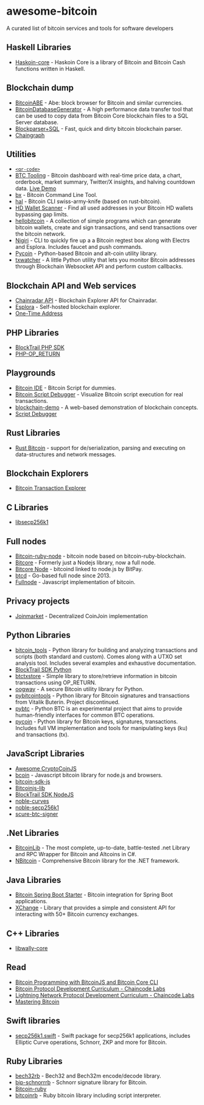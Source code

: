 # awesome-bitcoin

A curated list of bitcoin services and tools for software developers

## Haskell Libraries

- [Haskoin-core](https://github.com/haskoin/haskoin-core) - Haskoin Core is a library of Bitcoin and Bitcoin Cash functions written in Haskell.

## Blockchain dump

- [BitcoinABE](https://github.com/bitcoin-abe/bitcoin-abe) - Abe: block browser for Bitcoin and similar currencies.
- [BitcoinDatabaseGenerator](https://github.com/ladimolnar/BitcoinDatabaseGenerator) - A high performance data transfer tool that can be used to copy data from Bitcoin Core blockchain files to a SQL Server database.
- [Blockparser+SQL](https://github.com/mcdee/blockparser) - Fast, quick and dirty bitcoin blockchain parser.
- [Chaingraph](https://github.com/bitauth/chaingraph)

## Utilities

- [`<qr-code>`](https://github.com/bitjson/qr-code)
- [BTC Tooling](https://github.com/douvy/btc-tooling) - Bitcoin dashboard with real-time price data, a chart, orderbook, market summary, Twitter/X insights, and halving countdown data. [Live Demo](https://www.btctooling.com/)
- [bx](https://github.com/libbitcoin/libbitcoin-explorer) - Bitcoin Command Line Tool.
- [hal](https://github.com/stevenroose/hal) - Bitcoin CLI swiss-army-knife (based on rust-bitcoin).
- [HD Wallet Scanner](https://github.com/alexk111/HD-Wallet-Scanner) - Find all used addresses in your Bitcoin HD wallets bypassing gap limits.
- [hellobitcoin](https://github.com/prettymuchbryce/hellobitcoin) - A collection of simple programs which can generate bitcoin wallets, create and sign transactions, and send transactions over the bitcoin network.
- [Nigiri](https://github.com/vulpemventures/nigiri) - CLI to quickly fire up a a Bitcoin regtest box along with Electrs and Esplora. Includes faucet and push commands.
- [Pycoin](https://github.com/richardkiss/pycoin) - Python-based Bitcoin and alt-coin utility library.
- [txwatcher](https://github.com/tsileo/txwatcher) - A little Python utility that lets you monitor Bitcoin addresses through Blockchain Websocket API and perform custom callbacks.

## Blockchain API and Web services

- [Chainradar API](https://github.com/yasaricli/chainradar-api) - Blockchain Explorer API for Chainradar.
- [Esplora](https://github.com/Blockstream/esplora) - Self-hosted blockchain explorer.
- [One-Time Address](https://github.com/alexk111/One-Time-Address)

## PHP Libraries

- [BlockTrail PHP SDK](https://github.com/blocktrail/blocktrail-sdk-php)
- [PHP-OP_RETURN](https://github.com/coinspark/php-OP_RETURN)

## Playgrounds

- [Bitcoin IDE](https://github.com/siminchen/bitcoinIDE) - Bitcoin Script for dummies.
- [Bitcoin Script Debugger](https://github.com/liuhongchao/bitcoin4s) - Visualize Bitcoin script execution for real transactions.
- [blockchain-demo](https://github.com/anders94/blockchain-demo) - A web-based demonstration of blockchain concepts.
- [Script Debugger](https://github.com/kallewoof/btcdeb)

## Rust Libraries

- [Rust Bitcoin](https://github.com/rust-bitcoin/rust-bitcoin) - support for de/serialization, parsing and executing on data-structures and network messages.

## Blockchain Explorers

- [Bitcoin Transaction Explorer](https://github.com/JornC/bitcoin-transaction-explorer)

## C Libraries

- [libsecp256k1](https://github.com/bitcoin-core/secp256k1)

## Full nodes

- [Bitcoin-ruby-node](https://github.com/mhanne/bitcoin-ruby-node) - bitcoin node based on bitcoin-ruby-blockchain.
- [Bitcore](https://github.com/bitpay/bitcore) - Formerly just a Nodejs library, now a full node.
- [Bitcore Node](https://github.com/bitpay/bitcore-node) - bitcoind linked to node.js by BitPay.
- [btcd](https://github.com/btcsuite/btcd) - Go-based full node since 2013.
- [Fullnode](https://github.com/moneybutton/yours-bitcoin) - Javascript implementation of bitcoin.

## Privacy projects

- [Joinmarket](https://github.com/JoinMarket-Org/joinmarket-clientserver) - Decentralized CoinJoin implementation

## Python Libraries

- [bitcoin_tools](https://github.com/sr-gi/bitcoin_tools) - Python library for building and analyzing transactions and scripts (both standard and custom). Comes along with a UTXO set analysis tool. Includes several examples and exhaustive documentation.
- [BlockTrail SDK Python](https://github.com/blocktrail/blocktrail-sdk-python)
- [btctxstore](https://github.com/F483/btctxstore) - Simple library to store/retrieve information in bitcoin transactions using OP_RETURN.
- [oogway](https://github.com/merwane/oogway) - A secure Bitcoin utility library for Python.
- [pybitcointools](https://github.com/vbuterin/pybitcointools) - Python library for Bitcoin signatures and transactions from Vitalik Buterin. Project discontinued.
- [pybtc](https://github.com/mohanson/pybtc) - Python BTC is an experimental project that aims to provide human-friendly interfaces for common BTC operations.
- [pycoin](https://github.com/richardkiss/pycoin) - Python library for Bitcoin keys, signatures, transactions. Includes full VM implementation and tools for manipulating keys (ku) and transactions (tx).

## JavaScript Libraries

- [Awesome CryptoCoinJS](https://github.com/cryptocoinjs/awesome-cryptocoinjs)
- [bcoin](https://github.com/bcoin-org/bcoin) - Javascript bitcoin library for node.js and browsers.
- [bitcoin-sdk-js](https://github.com/ChrisCho-H/bitcoin-sdk-js)
- [Bitcoinjs-lib](https://github.com/bitcoinjs/bitcoinjs-lib)
- [BlockTrail SDK NodeJS](https://github.com/blocktrail/blocktrail-sdk-nodejs)
- [noble-curves](https://github.com/paulmillr/noble-curves)
- [noble-secp256k1](https://github.com/paulmillr/noble-secp256k1)
- [scure-btc-signer](https://github.com/paulmillr/scure-btc-signer)

## .Net Libraries

- [BitcoinLib](https://github.com/cryptean/bitcoinlib) - The most complete, up-to-date, battle-tested .net Library and RPC Wrapper for Bitcoin and Altcoins in C#.
- [NBitcoin](https://github.com/MetacoSA/NBitcoin) - Comprehensive Bitcoin library for the .NET framework.

## Java Libraries

- [Bitcoin Spring Boot Starter](https://github.com/theborakompanioni/bitcoin-spring-boot-starter) - Bitcoin integration for Spring Boot applications.
- [XChange](https://github.com/knowm/XChange) - Library that provides a simple and consistent API for interacting with 50+ Bitcoin currency exchanges.

## C++ Libraries

- [libwally-core](https://github.com/ElementsProject/libwally-core)

## Read

- [Bitcoin Programming with BitcoinJS and Bitcoin Core CLI](https://github.com/bitcoin-studio/Bitcoin-Programming-with-BitcoinJS)
- [Bitcoin Protocol Development Curriculum - Chaincode Labs](https://github.com/chaincodelabs/bitcoin-curriculum)
- [Lightning Network Protocol Development Curriculum - Chaincode Labs](https://github.com/chaincodelabs/lightning-curriculum)
- [Mastering Bitcoin](https://github.com/bitcoinbook/bitcoinbook)

## Swift libraries

- [secp256k1.swift](https://github.com/GigaBitcoin/secp256k1.swift) - Swift package for secp256k1 applications, includes Elliptic Curve operations, Schnorr, ZKP and more for Bitcoin.

## Ruby Libraries

- [bech32rb](https://github.com/azuchi/bech32rb) - Bech32 and Bech32m encode/decode library.
- [bip-schnorrrb](https://github.com/chaintope/bip-schnorrrb) - Schnorr signature library for Bitcoin.
- [Bitcoin-ruby](https://github.com/lian/bitcoin-ruby)
- [bitcoinrb](https://github.com/chaintope/bitcoinrb) - Ruby bitcoin library including script interpreter.

